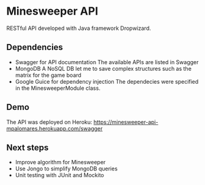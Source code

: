 # Minesweeper API

RESTful API developed with Java framework Dropwizard.

## Dependencies
* Swagger for API documentation
    The available APIs are listed in Swagger
* MongoDB
    A NoSQL DB let me to save complex structures such as the matrix for the game board
* Google Guice for dependency injection
    The dependecies were specified in the MinesweeperModule class.

## Demo
The API was deployed on Heroku:
    https://minesweeper-api-mpalomares.herokuapp.com/swagger

## Next steps
* Improve algorithm for Minesweeper
* Use Jongo to simplify MongoDB queries
* Unit testing with JUnit and Mockito


